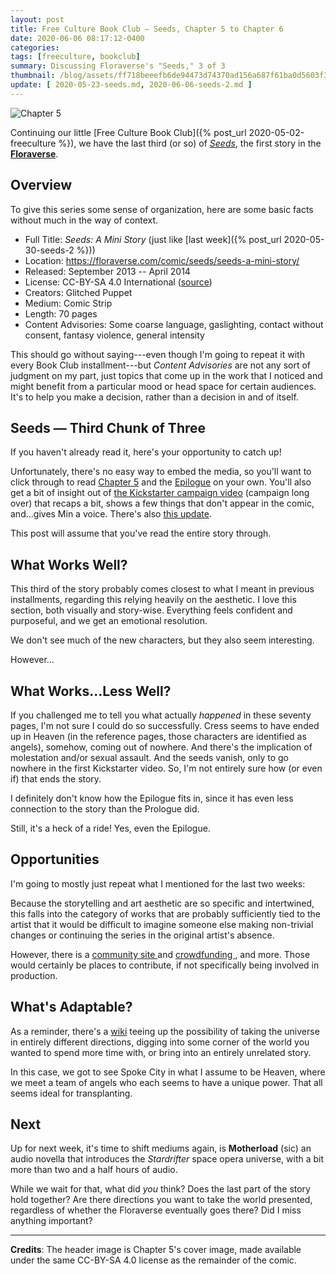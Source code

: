 ```yaml
---
layout: post
title: Free Culture Book Club — Seeds, Chapter 5 to Chapter 6
date: 2020-06-06 08:17:12-0400
categories:
tags: [freeculture, bookclub]
summary: Discussing Floraverse's "Seeds," 3 of 3
thumbnail: /blog/assets/ff718beeefb6de94473d74370ad156a687f61ba0d5603f3de237b98197483e7c.png
update: [ 2020-05-23-seeds.md, 2020-06-06-seeds-2.md ]
---
```


![Chapter 5](/blog/assets/71155d730557ad43a9473c7d022b26226cbf1b9c48e3ccb27de7c5f76923928b.png "Chapter 5")

Continuing our little [Free Culture Book Club]({% post_url 2020-05-02-freeculture %}), we have the last third (or so) of [*Seeds*](https://floraverse.com/comic/seeds/seeds-a-mini-story/), the first story in the [**Floraverse**](https://floraverse.com/).

## Overview

To give this series some sense of organization, here are some basic facts without much in the way of context.

 * Full Title:  *Seeds:  A Mini Story* (just like [last week]({% post_url 2020-05-30-seeds-2 %}))
 * Location:  <https://floraverse.com/comic/seeds/seeds-a-mini-story/>
 * Released:  September 2013 -- April 2014
 * License:  CC-BY-SA 4.0 International ([source](https://floraverse.com/about/))
 * Creators:  Glitched Puppet
 * Medium:  Comic Strip
 * Length:  70 pages
 * Content Advisories:  Some coarse language, gaslighting, contact without consent, fantasy violence, general intensity

This should go without saying---even though I'm going to repeat it with every Book Club installment---but *Content Advisories* are not any sort of judgment on my part, just topics that come up in the work that I noticed and might benefit from a particular mood or head space for certain audiences.  It's to help you make a decision, rather than a decision in and of itself.

## Seeds — Third Chunk of Three

If you haven't already read it, here's your opportunity to catch up!

Unfortunately, there's no easy way to embed the media, so you'll want to click through to read [Chapter 5](https://floraverse.com/comic/seeds-a-mini-story/seeds/chapter-5/) and the [Epilogue](https://floraverse.com/comic/seeds-a-mini-story/seeds/epilogue/) on your own.  You'll also get a bit of insight out of [the Kickstarter campaign video](https://floraverse.com/comic/seeds-a-mini-story/seeds/chapter-5/292-seeds-a-mini-story-book-one-kickstarter/) (campaign long over) that recaps a bit, shows a few things that don't appear in the comic, and...gives Min a voice.  There's also [this update](https://floraverse.com/comic/seeds/before-you-know-it/344-before-you-know-it-5/).

This post will assume that you've read the entire story through.

## What Works Well?

This third of the story probably comes closest to what I meant in previous installments, regarding this relying heavily on the aesthetic.  I love this section, both visually and story-wise.  Everything feels confident and purposeful, and we get an emotional resolution.

We don't see much of the new characters, but they also seem interesting.

However...

## What Works...Less Well?

If you challenged me to tell you what actually *happened* in these seventy pages, I'm not sure I could do so successfully.  Cress seems to have ended up in Heaven (in the reference pages, those characters are identified as angels), somehow, coming out of nowhere.  And there's the implication of molestation and/or sexual assault.  And the seeds vanish, only to go nowhere in the first Kickstarter video.  So, I'm not entirely sure how (or even if) that ends the story.

I definitely don't know how the Epilogue fits in, since it has even less connection to the story than the Prologue did.

Still, it's a heck of a ride!  Yes, even the Epilogue.

## Opportunities

I'm going to mostly just repeat what I mentioned for the last two weeks:

Because the storytelling and art aesthetic are so specific and intertwined, this falls into the category of works that are probably sufficiently tied to the artist that it would be difficult to imagine someone else making non-trivial changes or continuing the series in the original artist's absence.

However, there is a [community site <i class="fab fa-deviantart"></i>](https://www.deviantart.com/floraverse) and [crowdfunding <i class="fab fa-patreon"></i>](https://www.patreon.com/floraverse), and more.  Those would certainly be places to contribute, if not specifically being involved in production.

## What's Adaptable?

As a reminder, there's a [wiki](https://floraverse.com/wiki/) teeing up the possibility of taking the universe in entirely different directions, digging into some corner of the world you wanted to spend more time with, or bring into an entirely unrelated story.

In this case, we got to see Spoke City in what I assume to be Heaven, where we meet a team of angels who each seems to have a unique power.  That all seems ideal for transplanting.

## Next

Up for next week, it's time to shift mediums again, is **Motherload** (sic) an audio novella that introduces the *Stardrifter* space opera universe, with a bit more than two and a half hours of audio.

While we wait for that, what did *you* think?  Does the last part of the story hold together?  Are there directions you want to take the world presented, regardless of whether the Floraverse eventually goes there?  Did I miss anything important?

* * *

**Credits**:  The header image is Chapter 5's cover image, made available under the same CC-BY-SA 4.0 license as the remainder of the comic.
